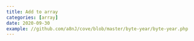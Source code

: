 ```yaml
---
title: Add to array
categories: [array]
date: 2020-09-30
example: //github.com/a8nJ/cove/blob/master/byte-year/byte-year.php
---
```

